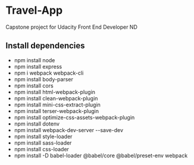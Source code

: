 # Travel-App
 Capstone project for Udacity Front End Developer ND

## Install dependencies
 - npm install node
 - npm install express
 - npm i webpack webpack-cli
 - npm install body-parser
 - npm install cors
 - npm install html-webpack-plugin
 - npm install clean-webpack-plugin
 - npm install mini-css-extract-plugin
 - npm install terser-webpack-plugin
 - npm install optimize-css-assets-webpack-plugin
 - npm install dotenv
 - npm install webpack-dev-server --save-dev
 - npm install style-loader
 - npm install sass-loader
 - npm install css-loader
 - npm install -D babel-loader @babel/core @babel/preset-env webpack